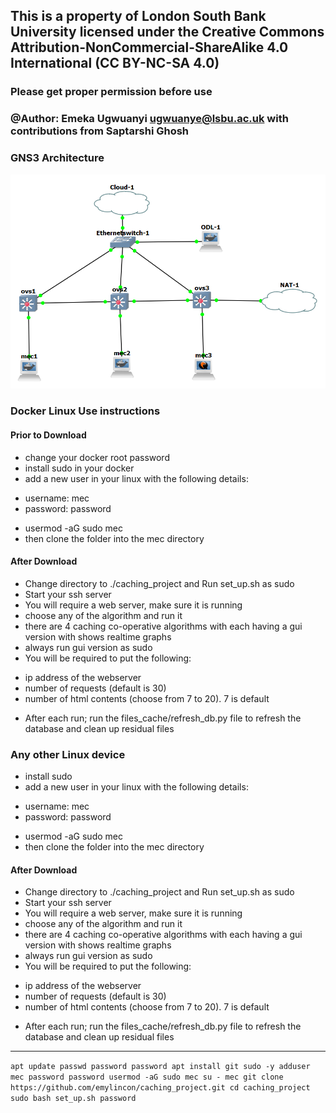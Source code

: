 ## This is a property of London South Bank University licensed under the Creative Commons Attribution-NonCommercial-ShareAlike 4.0 International (CC BY-NC-SA 4.0)

### Please get proper permission before use

### @Author: Emeka Ugwuanyi ugwuanye@lsbu.ac.uk with contributions from Saptarshi Ghosh
### GNS3 Architecture
![gns3 architecture](gns3_arch.png)
### Docker Linux Use instructions
#### Prior to Download
* change your docker root password
* install sudo in your docker
* add a new user in your linux with the following details:
- username: mec
- password: password
* usermod -aG sudo mec
* then clone the folder into the mec directory 
#### After Download 
* Change directory to ./caching_project and Run set_up.sh as sudo
* Start your ssh server
* You will require a web server, make sure it is running
* choose any of the algorithm and run it
* there are 4 caching co-operative algorithms with each having a gui version with shows realtime graphs
* always run gui version as sudo
* You will be required to put the following:
- ip address of the webserver
- number of requests (default is 30)
- number of html contents (choose from 7 to 20). 7 is default
* After each run; run the files_cache/refresh_db.py file to refresh the database and clean up residual files

### Any other Linux device 
* install sudo
* add a new user in your linux with the following details:
- username: mec
- password: password
* usermod -aG sudo mec
* then clone the folder into the mec directory 
#### After Download 
* Change directory to ./caching_project and Run set_up.sh as sudo
* Start your ssh server
* You will require a web server, make sure it is running
* choose any of the algorithm and run it
* there are 4 caching co-operative algorithms with each having a gui version with shows realtime graphs
* always run gui version as sudo
* You will be required to put the following:
- ip address of the webserver
- number of requests (default is 30)
- number of html contents (choose from 7 to 20). 7 is default
* After each run; run the files_cache/refresh_db.py file to refresh the database and clean up residual files


__________________________________________________
`apt update
passwd
password
password
apt install git sudo -y
adduser mec
password
password
usermod -aG sudo mec
su - mec
git clone https://github.com/emylincon/caching_project.git
cd caching_project
sudo bash set_up.sh
password`

